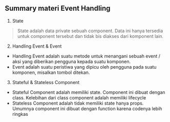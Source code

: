 ## Summary materi Event Handling

1. State
> State adalah data private sebuah component. Data
> ini hanya tersedia untuk component tersebut dan 
> tidak bis diakses dari komponent lain.

2. Handling Event & Event
- Handling Event adalah suatu metode untuk menangani sebuah event / aksi yang diberikan pengguna kepada suatu komponen.
- Event adalah suatu peristiwa yang dipicu oleh pengguna pada suatu komponen, misalkan tombol ditekan.

3. Stateful & Stateless Component
- Stateful Component adalah memiliki state. Component ini dibuat dengan class. Kelebihan dari class component adalah memiliki lifecycle
- Stateless Component adalah tidak memiliki state hanya props. Umumnya component ini dibuat dengan function karena codenya lebih ringkas

